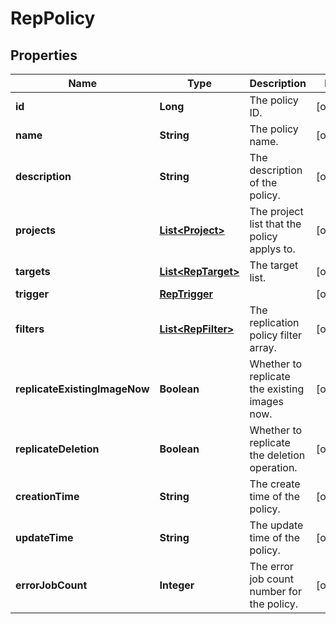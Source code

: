 # RepPolicy

## Properties
Name | Type | Description | Notes
------------ | ------------- | ------------- | -------------
**id** | **Long** | The policy ID. |  [optional]
**name** | **String** | The policy name. |  [optional]
**description** | **String** | The description of the policy. |  [optional]
**projects** | [**List&lt;Project&gt;**](Project.md) | The project list that the policy applys to. |  [optional]
**targets** | [**List&lt;RepTarget&gt;**](RepTarget.md) | The target list. |  [optional]
**trigger** | [**RepTrigger**](RepTrigger.md) |  |  [optional]
**filters** | [**List&lt;RepFilter&gt;**](RepFilter.md) | The replication policy filter array. |  [optional]
**replicateExistingImageNow** | **Boolean** | Whether to replicate the existing images now. |  [optional]
**replicateDeletion** | **Boolean** | Whether to replicate the deletion operation. |  [optional]
**creationTime** | **String** | The create time of the policy. |  [optional]
**updateTime** | **String** | The update time of the policy. |  [optional]
**errorJobCount** | **Integer** | The error job count number for the policy. |  [optional]

